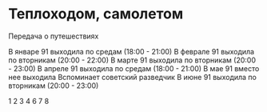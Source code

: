 # Теплоходом, самолетом

Передача о путешествиях

В январе 91 выходила по средам (18:00 - 21:00)
В феврале 91 выходила по вторникам (20:00 - 22:00)
В марте 91 выходила по вторникам (20:00 - 23:00)
В апреле 91 выходила по средам (18:00 - 21:00)
В мае 91 вместо нее выходила Вспоминает советский разведчик
В июне 91 выходила по вторникам (20:00 - 23:00)

1 2 3 4 6 7 8
